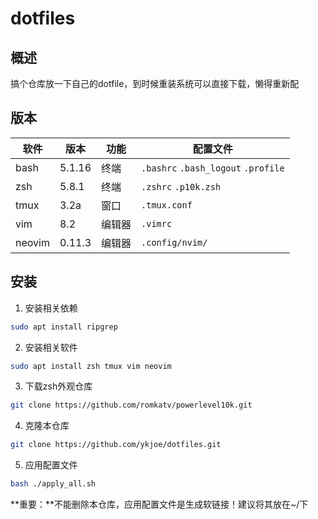 # dotfiles

## 概述
搞个仓库放一下自己的dotfile，到时候重装系统可以直接下载，懒得重新配

## 版本
| 软件 | 版本 | 功能 | 配置文件 |
| ---- | ---- | ---- | -------- |
| bash | 5.1.16 | 终端 | `.bashrc` `.bash_logout` `.profile` |
| zsh | 5.8.1 | 终端 | `.zshrc` `.p10k.zsh` |
| tmux | 3.2a | 窗口 | `.tmux.conf` |
| vim | 8.2 | 编辑器 | `.vimrc` |
| neovim | 0.11.3 | 编辑器 | `.config/nvim/` |

## 安装
1. 安装相关依赖
```bash
sudo apt install ripgrep
```
2. 安装相关软件
```bash
sudo apt install zsh tmux vim neovim
```
3. 下载zsh外观仓库
```bash
git clone https://github.com/romkatv/powerlevel10k.git
```
4. 克隆本仓库
```bash
git clone https://github.com/ykjoe/dotfiles.git
```
5. 应用配置文件
```bash
bash ./apply_all.sh
```
**重要：**不能删除本仓库，应用配置文件是生成软链接！建议将其放在~/下

